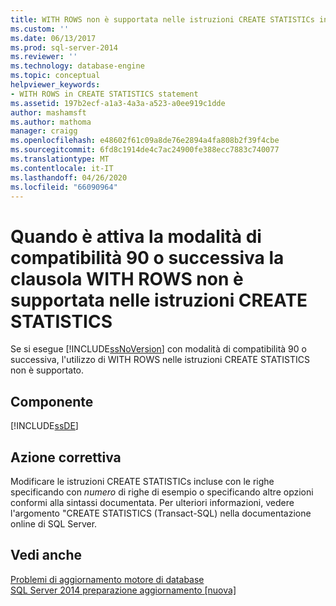 ```yaml
---
title: WITH ROWS non è supportata nelle istruzioni CREATE STATISTICs in modalità di compatibilità 90 o successiva | Microsoft Docs
ms.custom: ''
ms.date: 06/13/2017
ms.prod: sql-server-2014
ms.reviewer: ''
ms.technology: database-engine
ms.topic: conceptual
helpviewer_keywords:
- WITH ROWS in CREATE STATISTICS statement
ms.assetid: 197b2ecf-a1a3-4a3a-a523-a0ee919c1dde
author: mashamsft
ms.author: mathoma
manager: craigg
ms.openlocfilehash: e48602f61c09a8de76e2894a4fa808b2f39f4cbe
ms.sourcegitcommit: 6fd8c1914de4c7ac24900fe388ecc7883c740077
ms.translationtype: MT
ms.contentlocale: it-IT
ms.lasthandoff: 04/26/2020
ms.locfileid: "66090964"
---
```

# <a name="with-rows-is-not-supported-in-create-statistics-statements-in-the-compatibility-mode-of-90-or-later"></a>Quando è attiva la modalità di compatibilità 90 o successiva la clausola WITH ROWS non è supportata nelle istruzioni CREATE STATISTICS
  Se si esegue [!INCLUDE[ssNoVersion](../../includes/ssnoversion-md.md)] con modalità di compatibilità 90 o successiva, l'utilizzo di WITH ROWS nelle istruzioni CREATE STATISTICS non è supportato.  
  
## <a name="component"></a>Componente  
 [!INCLUDE[ssDE](../../includes/ssde-md.md)]  
  
## <a name="corrective-action"></a>Azione correttiva  
 Modificare le istruzioni CREATE STATISTICs incluse con le righe specificando con *numero* di righe di esempio o specificando altre opzioni conformi alla sintassi documentata. Per ulteriori informazioni, vedere l'argomento "CREATE STATISTICS (Transact-SQL) nella documentazione online di SQL Server.  
  
## <a name="see-also"></a>Vedi anche  
 [Problemi di aggiornamento motore di database](../../../2014/sql-server/install/database-engine-upgrade-issues.md)   
 [SQL Server 2014 preparazione aggiornamento &#91;nuova&#93;](sql-server-2014-upgrade-advisor.md)  
  
  
